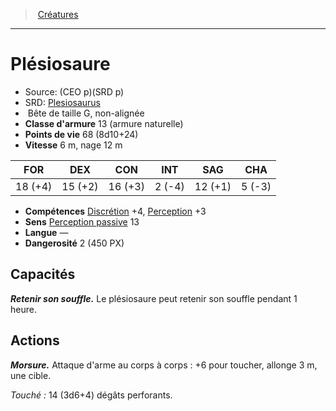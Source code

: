 ﻿---
!MonsterItem
Family: MonsterHD
Type: Bête
Size: G
Alignment: non-alignée
ArmorClass: 13 (armure naturelle)
HitPoints: 68 (8d10+24)
Speed: 6 m, nage 12 m
Strength: 18 (+4)
Dexterity: 15 (+2)
Constitution: 16 (+3)
Intelligence: ' 2 (-4)'
Wisdom: 12 (+1)
Charisma: ' 5 (-3)'
Skills: '[Discrétion](hd_abilities_dexterity_discretion.md) +4, [Perception](hd_abilities_wisdom_perception.md) +3'
Senses: '[Perception passive](hd_abilities_dexterity_perception_passive.md) 13'
Languages: —
Challenge: 2 (450 PX)
Id: monsters_hd.md#plésiosaure
ParentLink: monsters_hd.md#créatures
Name: Plésiosaure
ParentName: Créatures
NameLevel: 1
AltName: '[Plesiosaurus](srd_monsters_plesiosaurus.md)'
Source: (CEO p)(SRD p)
Attributes:
  Name: Plésiosaure
  Markdown: >+
    # <!--Name-->Plésiosaure<!--/Name-->


    - Source: <!--Source-->(CEO p)(SRD p)<!--/Source-->

    - SRD: <!--AltName-->[Plesiosaurus](srd_monsters_plesiosaurus.md)<!--/AltName-->

    -  <!--Type-->Bête<!--/Type--> de taille <!--Size-->G<!--/Size-->, <!--Alignment-->non-alignée<!--/Alignment-->

    - **Classe d'armure** <!--ArmorClass-->13 (armure naturelle)<!--/ArmorClass-->

    - **Points de vie** <!--HitPoints-->68 (8d10+24)<!--/HitPoints-->

    - **Vitesse** <!--Speed-->6 m, nage 12 m<!--/Speed-->


    |FOR|DEX|CON|INT|SAG|CHA|

    |---|---|---|---|---|---|

    |<!--Strength-->18 (+4)<!--/Strength-->|<!--Dexterity-->15 (+2)<!--/Dexterity-->|<!--Constitution-->16 (+3)<!--/Constitution-->|<!--Intelligence--> 2 (-4)<!--/Intelligence-->|<!--Wisdom-->12 (+1)<!--/Wisdom-->|<!--Charisma--> 5 (-3)<!--/Charisma-->|


    - **Compétences** <!--Skills-->[Discrétion](hd_abilities_dexterity_discretion.md) +4, [Perception](hd_abilities_wisdom_perception.md) +3<!--/Skills-->

    - **Sens** <!--Senses-->[Perception passive](hd_abilities_dexterity_perception_passive.md) 13<!--/Senses-->

    - **Langue** <!--Languages-->—<!--/Languages-->

    - **Dangerosité** <!--Challenge-->2 (450 PX)<!--/Challenge-->


    ## Capacités


    **_Retenir son souffle._** Le plésiosaure peut retenir son souffle pendant 1 heure.


    ## Actions


    **_Morsure._** Attaque d'arme au corps à corps : +6 pour toucher, allonge 3 m, une cible.


    _Touché :_ 14 (3d6+4) dégâts perforants.

  Source: (CEO p)(SRD p)
  AltName: '[Plesiosaurus](srd_monsters_plesiosaurus.md)'
  Type: Bête
  Size: G
  Alignment: non-alignée
  ArmorClass: 13 (armure naturelle)
  HitPoints: 68 (8d10+24)
  Speed: 6 m, nage 12 m
  Strength: 18 (+4)
  Dexterity: 15 (+2)
  Constitution: 16 (+3)
  Intelligence: ' 2 (-4)'
  Wisdom: 12 (+1)
  Charisma: ' 5 (-3)'
  Skills: '[Discrétion](hd_abilities_dexterity_discretion.md) +4, [Perception](hd_abilities_wisdom_perception.md) +3'
  Senses: '[Perception passive](hd_abilities_dexterity_perception_passive.md) 13'
  Languages: —
  Challenge: 2 (450 PX)
AttributesDictionary: >+
  Name: Plésiosaure

  Markdown: >+

    # <!--Name-->Plésiosaure<!--/Name-->





    - Source: <!--Source-->(CEO p)(SRD p)<!--/Source-->



    - SRD: <!--AltName-->[Plesiosaurus](srd_monsters_plesiosaurus.md)<!--/AltName-->



    -  <!--Type-->Bête<!--/Type--> de taille <!--Size-->G<!--/Size-->, <!--Alignment-->non-alignée<!--/Alignment-->



    - **Classe d'armure** <!--ArmorClass-->13 (armure naturelle)<!--/ArmorClass-->



    - **Points de vie** <!--HitPoints-->68 (8d10+24)<!--/HitPoints-->



    - **Vitesse** <!--Speed-->6 m, nage 12 m<!--/Speed-->





    |FOR|DEX|CON|INT|SAG|CHA|



    |---|---|---|---|---|---|



    |<!--Strength-->18 (+4)<!--/Strength-->|<!--Dexterity-->15 (+2)<!--/Dexterity-->|<!--Constitution-->16 (+3)<!--/Constitution-->|<!--Intelligence--> 2 (-4)<!--/Intelligence-->|<!--Wisdom-->12 (+1)<!--/Wisdom-->|<!--Charisma--> 5 (-3)<!--/Charisma-->|





    - **Compétences** <!--Skills-->[Discrétion](hd_abilities_dexterity_discretion.md) +4, [Perception](hd_abilities_wisdom_perception.md) +3<!--/Skills-->



    - **Sens** <!--Senses-->[Perception passive](hd_abilities_dexterity_perception_passive.md) 13<!--/Senses-->



    - **Langue** <!--Languages-->—<!--/Languages-->



    - **Dangerosité** <!--Challenge-->2 (450 PX)<!--/Challenge-->





    ## Capacités





    **_Retenir son souffle._** Le plésiosaure peut retenir son souffle pendant 1 heure.





    ## Actions





    **_Morsure._** Attaque d'arme au corps à corps : +6 pour toucher, allonge 3 m, une cible.





    _Touché :_ 14 (3d6+4) dégâts perforants.



  Source: (CEO p)(SRD p)

  AltName: '[Plesiosaurus](srd_monsters_plesiosaurus.md)'

  Type: Bête

  Size: G

  Alignment: non-alignée

  ArmorClass: 13 (armure naturelle)

  HitPoints: 68 (8d10+24)

  Speed: 6 m, nage 12 m

  Strength: 18 (+4)

  Dexterity: 15 (+2)

  Constitution: 16 (+3)

  Intelligence: ' 2 (-4)'

  Wisdom: 12 (+1)

  Charisma: ' 5 (-3)'

  Skills: '[Discrétion](hd_abilities_dexterity_discretion.md) +4, [Perception](hd_abilities_wisdom_perception.md) +3'

  Senses: '[Perception passive](hd_abilities_dexterity_perception_passive.md) 13'

  Languages: —

  Challenge: 2 (450 PX)

---
> [Créatures](hd_monsters.md)

---

# Plésiosaure

- Source: (CEO p)(SRD p)
- SRD: [Plesiosaurus](srd_monsters_plesiosaurus.md)
-  Bête de taille G, non-alignée
- **Classe d'armure** 13 (armure naturelle)
- **Points de vie** 68 (8d10+24)
- **Vitesse** 6 m, nage 12 m

|FOR|DEX|CON|INT|SAG|CHA|
|---|---|---|---|---|---|
|18 (+4)|15 (+2)|16 (+3)| 2 (-4)|12 (+1)| 5 (-3)|

- **Compétences** [Discrétion](hd_abilities_dexterity_discretion.md) +4, [Perception](hd_abilities_wisdom_perception.md) +3
- **Sens** [Perception passive](hd_abilities_dexterity_perception_passive.md) 13
- **Langue** —
- **Dangerosité** 2 (450 PX)

## Capacités

**_Retenir son souffle._** Le plésiosaure peut retenir son souffle pendant 1 heure.

## Actions

**_Morsure._** Attaque d'arme au corps à corps : +6 pour toucher, allonge 3 m, une cible.

_Touché :_ 14 (3d6+4) dégâts perforants.

